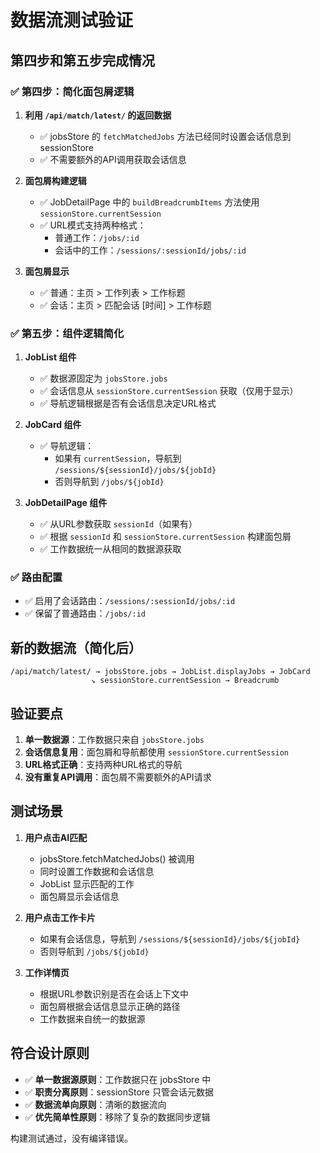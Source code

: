 # 数据流测试验证

## 第四步和第五步完成情况

### ✅ 第四步：简化面包屑逻辑

1. **利用 `/api/match/latest/` 的返回数据**
   - ✅ jobsStore 的 `fetchMatchedJobs` 方法已经同时设置会话信息到 sessionStore
   - ✅ 不需要额外的API调用获取会话信息

2. **面包屑构建逻辑**
   - ✅ JobDetailPage 中的 `buildBreadcrumbItems` 方法使用 `sessionStore.currentSession`
   - ✅ URL模式支持两种格式：
     - 普通工作：`/jobs/:id`
     - 会话中的工作：`/sessions/:sessionId/jobs/:id`

3. **面包屑显示**
   - ✅ 普通：主页 > 工作列表 > 工作标题
   - ✅ 会话：主页 > 匹配会话 [时间] > 工作标题

### ✅ 第五步：组件逻辑简化

1. **JobList 组件**
   - ✅ 数据源固定为 `jobsStore.jobs`
   - ✅ 会话信息从 `sessionStore.currentSession` 获取（仅用于显示）
   - ✅ 导航逻辑根据是否有会话信息决定URL格式

2. **JobCard 组件**
   - ✅ 导航逻辑：
     - 如果有 `currentSession`，导航到 `/sessions/${sessionId}/jobs/${jobId}`
     - 否则导航到 `/jobs/${jobId}`

3. **JobDetailPage 组件**
   - ✅ 从URL参数获取 `sessionId`（如果有）
   - ✅ 根据 `sessionId` 和 `sessionStore.currentSession` 构建面包屑
   - ✅ 工作数据统一从相同的数据源获取

### ✅ 路由配置
- ✅ 启用了会话路由：`/sessions/:sessionId/jobs/:id`
- ✅ 保留了普通路由：`/jobs/:id`

## 新的数据流（简化后）

```
/api/match/latest/ → jobsStore.jobs → JobList.displayJobs → JobCard
                  ↘ sessionStore.currentSession → Breadcrumb
```

## 验证要点

1. **单一数据源**：工作数据只来自 `jobsStore.jobs`
2. **会话信息复用**：面包屑和导航都使用 `sessionStore.currentSession`
3. **URL格式正确**：支持两种URL格式的导航
4. **没有重复API调用**：面包屑不需要额外的API请求

## 测试场景

1. **用户点击AI匹配**
   - jobsStore.fetchMatchedJobs() 被调用
   - 同时设置工作数据和会话信息
   - JobList 显示匹配的工作
   - 面包屑显示会话信息

2. **用户点击工作卡片**
   - 如果有会话信息，导航到 `/sessions/${sessionId}/jobs/${jobId}`
   - 否则导航到 `/jobs/${jobId}`

3. **工作详情页**
   - 根据URL参数识别是否在会话上下文中
   - 面包屑根据会话信息显示正确的路径
   - 工作数据来自统一的数据源

## 符合设计原则

- ✅ **单一数据源原则**：工作数据只在 jobsStore 中
- ✅ **职责分离原则**：sessionStore 只管会话元数据
- ✅ **数据流单向原则**：清晰的数据流向
- ✅ **优先简单性原则**：移除了复杂的数据同步逻辑

构建测试通过，没有编译错误。
